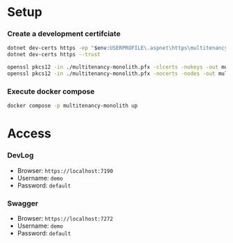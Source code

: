# Setup

### Create a development certifciate

``` bash
dotnet dev-certs https -ep "$env:USERPROFILE\.aspnet\https\multitenancy-monolith.pfx" -p default
dotnet dev-certs https --trust
```

``` bash
openssl pkcs12 -in ./multitenancy-monolith.pfx -clcerts -nokeys -out multitenancy-monolith.crt
openssl pkcs12 -in ./multitenancy-monolith.pfx -nocerts -nodes -out multitenancy-monolith.rsa
```

### Execute docker compose

``` bash
docker compose -p multitenancy-monolith up
```

# Access

### DevLog

* Browser: `https://localhost:7190`
* Username: `demo`
* Password: `default`


### Swagger

* Browser: `https://localhost:7272`
* Username: `demo`
* Password: `default`